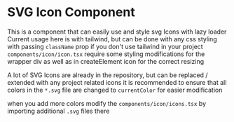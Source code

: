 # SVG Icon Component

This is a component that can easily use and style svg Icons with lazy loader 
Current usage here is with tailwind, but can be done with any css styling with passing `className` prop
if you don't use tailwind in your project `components/icon/icon.tsx` require some styling modifications for the wrapper div as well as in createElement icon for the correct resizing

A lot of SVG Icons are already in the repository, but can be replaced / extended with any project related icons
it is recommended to ensure that all colors in the `*.svg` file are changed to `currentColor` for easier modification

when you add more colors modify the `components/icon/icons.tsx` by importing additional `.svg` files there
